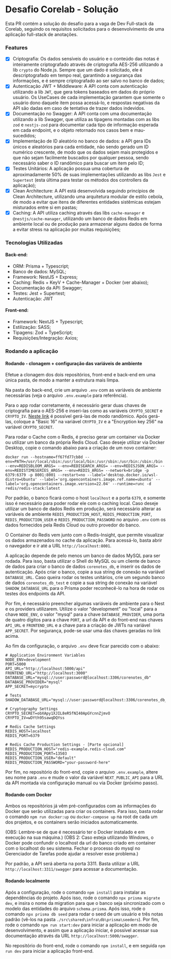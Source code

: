 # Desafio Corelab - Solução

Esta PR contém a solução do desafio para a vaga de Dev Full-stack da Corelab, seguindo os requisitos solicitados para o desenvolvimento de uma aplicação full-stack de anotações.

### Features

- [x] Criptografia: Os dados sensíveis do usuário e o conteúdo das notas é inteiramente criptografado através de criptografia AES-256 utilizando a lib `crypto` do Node.js. Sempre que um dado é solicitado, ele é descriptografado em tempo real, garantindo a segurança das informações, e é sempre criptografado ao ser salvo no banco de dados;
- [x] Autenticação JWT + Middleware: A API conta com autenticação utilizando a lib `JWT`, que gera tokens baseados em dados do próprio usuário. Os UseCases de cada implementação garantem que somente o usuário dono daquele item possa acessá-lo, e respostas negativas da API são dadas em caso de tentativa de trazer dados indevidos.
- [x] Documentação no Swagger: A API conta com uma documentação utilizando a lib Swagger, que utiliza as tipagens montadas com as libs `zod` e `nestjs-zod` para documentar cada tipo de informação esperada em cada endpoint, e o objeto retornado nos casos bem e mau-sucedidos;
- [x] Implementação de ID aleatório no banco de dados: a API gera IDs únicos e aleatórios para cada entidade, não sendo gerado um ID numérico crescente, de modo que os dados sejam mais protegidos e que não sejam facilmente buscados por qualquer pessoa, sendo necessário saber o ID randômico para buscar um item pelo ID;
- [x] Testes Unitários: A aplicação possua uma cobertura de aproximadamente 50% de suas implementações utilizando as libs `Jest` e `Supertest` (esta última para testar os métodos dos controllers da aplicação);
- [x] Clean Architecture: A API está desenvolvida seguindo princípios de Clean Architecture, utilizando uma arquitetura modular de estilo cebola, de modo a evitar que itens de diferentes entidades sistêmicas estejam misturados entre si em pastas;
- [x] Caching: A API utiliza caching através das libs `cache-manager` e `@nestjs/cache-manager`, utilizando um banco de dados Redis em ambiente local ou de produção para armazenar alguns dados de forma a evitar stress na aplicação por muitas requisições;

### Tecnologias Utilizadas

#### Back-end:

- ORM: Prisma + Typescript;
- Banco de dados: MySQL;
- Framework: NestJS + Express;
- Caching: Redis + KeyV + Cache-Manager + Docker (ver abaixo);
- Documentação da API: Swagger;
- Testes: Jest + Supertest;
- Autenticação: JWT

#### Front-end:

- Framework: NextJS + Typescript;
- Estilização: SASS;
- Tipagens: Zod + TypeScript;
- Requisições/Integração: Axios;

### Rodando a aplicação

#### Rodando - clonagem + configuração das variáveis de ambiente

Efetue a clonagem dos dois repositórios, front-end e back-end em uma única pasta, de modo a manter a estrutura mais limpa.

Na pasta do back-end, crie um arquivo `.env` com as variáveis de ambiente necessárias (veja o arquivo `.env.example` para referência).

Para o app rodar corretamente, é necessário gerar duas chaves de criptografia para o AES-256 e inseri-las como as variáveis `CRYPTO_SECRET` e `CRYPTO_IV`. [Neste link](https://acte.ltd/utils/randomkeygen) é possível gerá-las de modo randômico. Após gerá-las, coloque a "Basic 16" na variável `CRYPTO_IV` e a "Encryption key 256" na variável `CRYPTO_SECRET`.

Para rodar o Cache com o Redis, é preciso gerar um container via Docker ou utilizar um banco da própria Redis Cloud. Caso deseje utilizar via Docker Desktop, copie o comando abaixo para a criação de um novo container:

```
docker run --hostname=ff67fd77cb8d --env=PATH=/usr/local/sbin:/usr/local/bin:/usr/sbin:/usr/bin:/sbin:/bin --env=REDISBLOOM_ARGS= --env=REDISEARCH_ARGS= --env=REDISJSON_ARGS= --env=REDISTIMESERIES_ARGS= --env=REDIS_ARGS= --network=bridge -p 6379:6379 -p 8001:8001 --restart=no --label='desktop.docker.io/wsl-distro=Ubuntu' --label='org.opencontainers.image.ref.name=ubuntu' --label='org.opencontainers.image.version=22.04' --runtime=runc -d redis/redis-stack:latest
```

Por padrão, o banco ficará como o host `localhost` e a porta `6379`, e somente isso é necessário para poder rodar ele com o caching local. Caso deseje utilizar um banco de dados Redis em produção, será necessário alterar as variáveis de ambiente `REDIS_PRODUCTION_HOST`, `REDIS_PRODUCTION_PORT`, `REDIS_PRODUCTION_USER` e `REDIS_PRODUCTION_PASSWORD` no arquivo `.env` com os dados fornecidos pela Redis Cloud ou outro provedor do banco.

O Container do Redis vem junto com o Redis-Insight, que permite visualizar os dados armazenados no cache da aplicação. Para acessá-lo, basta abrir o navegador e ir até a URL `http://localhost:8001`.

A aplicação depende de pelo menos um banco de dados MySQL para ser rodada. Para isso, basta utilizar o Shell do MySQL ou um cliente de banco de dados para criar o banco de dados `corenotes_db`, e inserir os dados de autenticação. Após criar o banco, copie a sua string de conexão na variável `DATABASE_URL`.
Caso queira rodar os testes unitários, crie um segundo banco de dados `corenotes_db_test` e copie a sua string de conexão na variável `SHADOW_DATABASE_URL` para o Prisma poder reconhecê-lo na hora de rodar os testes dos endpoints da API.

Por fim, é necessário preencher algumas variáveis de ambiente para o Nest e os providers utilizarem. Utilize o valor "development" ou "local" para a chave `NODE_ENV`, o valor "mysql" para a chave `DATABASE_PROVIDER`, uma porta de quatro dígitos para a chave `PORT`, a url da API e do front-end nas chaves `API_URL` e `FRONTEND_URL` e a chave para a criação de JWTs na variável `APP_SECRET`. Por segurança, pode-se usar uma das chaves geradas no link acima.

Ao fim da configuração, o arquivo `.env` deve ficar parecido com o abaixo:

```
# Application Environment Variables
NODE_ENV=development
PORT=5000
API_URL="http://localhost:5000/api"
FRONTEND_URL="http://localhost:3000"
DATABASE_URL="mysql://user:password@localhost:3306/corenotes_db"
DATABASE_PROVIDER="mysql"
APP_SECRET=mycrypto

# Tests
SHADOW_DATABASE_URL="mysql://user:password@localhost:3306/corenotes_db_test"

# Cryptography Settings
CRYPTO_SECRET=obXApy1XJIL8eR5fNI40ApGYcnnZjmvO
CRYPTO_IV=wDYth95sawqDQYss

# Redis Cache Settings
REDIS_HOST=localhost
REDIS_PORT=6379

# Redis Cache Production Settings - [Parte opcional]
REDIS_PRODUCTION_HOST="redis-example.redis-cloud.com"
REDIS_PRODUCTION_PORT=13503
REDIS_PRODUCTION_USER="default"
REDIS_PRODUCTION_PASSWORD="your-password-here"
```

Por fim, no repositório do front-end, copie o arquivo `.env.example`, altere seu nome para `.env` e mude o valor da variável `NEXT_PUBLIC_API` para a URL da API montada via configuração manual ou via Docker (próximo passo).

#### Rodando com Docker

Ambos os repositórios já vêm pré-configurados com as informações do Docker que serão utilizadas para criar os containers. Para isso, basta rodar o comando `npm run docker:up` ou `docker-compose up` na root de cada um dos projetos, e os containers serão iniciados automaticamente.

(OBS: Lembre-se de que é necessário ter o Docker instalado e em execução na sua máquina.)
(OBS 2: Caso esteja utilizando Windows, o Docker pode confundir o localhost da url do banco criado em container com o localhost do seu sistema. Fechar o processo do mysql no Gerenciador de Tarefas pode ajudar a resolver esse problema.)

Por padrão, a API será aberta na porta 3311. Basta utilizar a URL `http://localhost:3311/swagger` para acessar a documentação.

#### Rodando localmente

Após a configuração, rode o comando `npm install` para instalar as dependências do projeto. Após isso, rode o comando `npx prisma migrate dev`, e insira o nome da migration para que o banco seja sincronizado com o modelo das entidades do arquivo `schema.prisma`. Após isso, rode o comando `npx prisma db seed` para rodar o seed de um usuário e três notas padrão (vê-los na pasta `./src\shared\infra\db\prisma\seeders`).
Por fim, rode o comando `npm run start:dev` para iniciar a aplicação em modo de desenvolvimento, e assim que a aplicação iniciar, é possível acessar sua documentação através da URL `http://localhost:5000/swagger`.

No repositório do front-end, rode o comando `npm install`, e em seguida `npm run dev` para iniciar a aplicação front-end.
